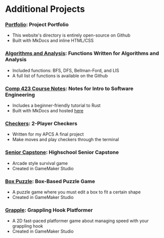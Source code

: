 # Additional Projects
### [Portfolio](https://github.com/ElijahWood2003/portfolio): Project Portfolio
- This website's directory is entirely open-source on Github
- Built with MkDocs and inline HTML/CSS

### [Algorithms and Analysis](https://github.com/ElijahWood2003/algorithms-and-analysis): Functions Written for Algorithms and Analysis
- Included functions: BFS, DFS, Bellman-Ford, and LIS
- A full list of functions is available on the Github

### [Comp 423 Course Notes](https://github.com/ElijahWood2003/comp423-course-notes): Notes for Intro to Software Engineering
- Includes a beginner-friendly tutorial to Rust
- Built with MkDocs and hosted [here](https://elijahwood2003.github.io/comp423-course-notes/)

### [Checkers](https://github.com/ElijahWood2003/checkers): 2-Player Checkers
- Written for my APCS A final project
- Make moves and play checkers through the terminal

### [Senior Capstone](https://github.com/ElijahWood2003/senior-capstone): Highschool Senior Capstone
- Arcade style survival game
- Created in GameMaker Studio

### [Box Puzzle](https://github.com/ElijahWood2003/box-puzzle): Box-Based Puzzle Game
- A puzzle game where you must edit a box to fit a certain shape
- Created in GameMaker Studio

### [Grapple](https://github.com/ElijahWood2003/grapple): Grappling Hook Platformer
- A 2D fast-paced platformer game about managing speed with your grappling hook
- Created in GameMaker Studio
